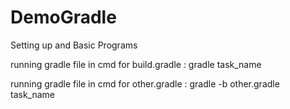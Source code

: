 # DemoGradle
Setting up and Basic Programs

running gradle file in cmd for build.gradle : gradle task_name

running gradle file in cmd for other.gradle : gradle -b other.gradle task_name
